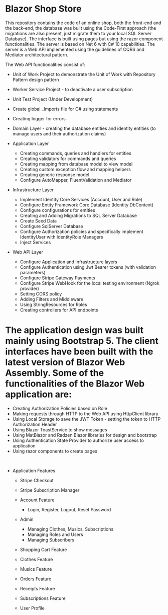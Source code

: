 # Blazor Shop Store

This repository contains the code of an online shop, both the front-end and the back-end, the database was built using the Code-First approach (the migrations are also present, just migrate them to your local SQL Server Database). The interface is built using pages but using the razor component functionalities. The server is based on Net 6 with C# 10 capabilities. The server is a Web API implemented using the guidelines of CQRS and Mediator architectural pattern.


The Web API functionalities consist of:

* Unit of Work Project to demonstrate the Unit of Work with Repository Pattern design pattern
* Worker Service Project - to deactivate a user subscription
* Unit Test Project (Under Development)

* Create global _Imports file for C# using statements
* Creating logger for errors

* Domain Layer - creating the database entities and identity entities (to manage users and their authorization claims)

* Application Layer
	* Creating commands, queries and handlers for entities
	* Creating validators for commands and queries
	* Creating mapping from database model to view model
	* Creating custom exception flow and mapping helpers
	* Creating generic response model
	* Configure AutoMapper, FluentValidation and Mediator

* Infrastructure Layer
	* Implement Identity Core Services (Account, User and Role)
	* Configure Entity Framework Core Database (Identity DbContext)
	* Configure configurations for entities
	* Creating and Adding Migrations to SQL Server Database
	* Create Seed Data
	* Configure SqlServer Database
	* Configure Authorization policies and specifically implement IdentityUser with IdentityRole Managers
	* Inject Services

* Web API Layer
	* Configure Application and Infrastructure layers
	* Configure Authentication using Jwt Bearer tokens (with validation parameters)
	* Configure Stripe Gateway Payments
	* Configure Stripe WebHook for the local testing environment (Ngrok provider)
	* Setting CORS policy
	* Adding Filters and Middleware
	* Using StringResources for Roles
	* Creating controllers for API endpoints


# The application design was built mainly using Bootstrap 5. The client interfaces have been built with the latest version of Blazor Web Assembly. Some of the functionalities of the Blazor Web application are:

* Creating Authorization Policies based on Role
* Making requests through HTTP to the Web API using HttpClient library
* Using Local Storage to save the JWT Token - setting the token to HTTP Authorization Header
* Using Blazor ToastService to show messages
* Using MatBlazor and Radzen Blazor libraries for design and bootstrap
* Using Authentication State Provider to authorize user access to application
* Using razor components to create pages


<br/>



* Application Features
	* Stripe Checkout
	* Stripe Subscription Manager

	* Account Feature
		* Login, Register, Logout, Reset Password
	* Admin
		* Managing Clothes, Musics, Subscriptions
		* Managing Roles and Users
		* Managing Subscribers
	* Shopping Cart Feature
	* Clothes Feature
	* Musics Feature
	* Orders Feature
	* Receipts Feature
	* Subscriptions Feature
	* User Profile
